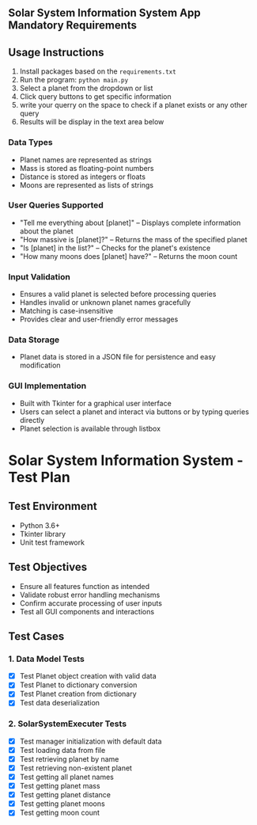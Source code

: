 ## Solar System Information System App Mandatory Requirements
## Usage Instructions

1. Install packages based on the `requirements.txt`
2. Run the program: `python main.py`
2. Select a planet from the dropdown or list
3. Click query buttons to get specific information
4. write your querry on the space to check if a planet exists or any other query 
5. Results will be display in the text area below

### Data Types
- Planet names are represented as strings
- Mass is stored as floating-point numbers
- Distance is stored as integers or floats
- Moons are represented as lists of strings
### User Queries Supported
- "Tell me everything about [planet]" – Displays complete information about the planet
- "How massive is [planet]?" – Returns the mass of the specified planet
- "Is [planet] in the list?" – Checks for the planet's existence
- "How many moons does [planet] have?" – Returns the moon count

### Input Validation
- Ensures a valid planet is selected before processing queries
- Handles invalid or unknown planet names gracefully
- Matching is case-insensitive
- Provides clear and user-friendly error messages
### Data Storage
- Planet data is stored in a JSON file for persistence and easy modification


### GUI Implementation
- Built with Tkinter for a graphical user interface
- Users can select a planet and interact via buttons or by typing queries directly
- Planet selection is available through listbox

# Solar System Information System - Test Plan
## Test Environment
- Python 3.6+
- Tkinter library
- Unit test framework

## Test Objectives
- Ensure all features function as intended
- Validate robust error handling mechanisms
- Confirm accurate processing of user inputs
- Test all GUI components and interactions

## Test Cases

### 1. Data Model Tests
- [x] Test Planet object creation with valid data
- [x] Test Planet to dictionary conversion
- [x] Test Planet creation from dictionary
- [x] Test data deserialization

### 2. SolarSystemExecuter Tests
- [x] Test manager initialization with default data
- [x] Test loading data from file
- [x] Test retrieving planet by name 
- [x] Test retrieving non-existent planet
- [x] Test getting all planet names
- [x] Test getting planet mass
- [x] Test getting planet distance
- [x] Test getting planet moons
- [x] Test getting moon count